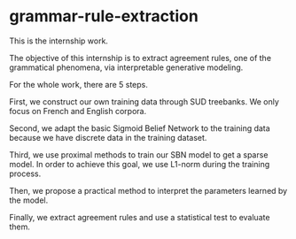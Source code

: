# grammar-rule-extraction

This is the internship work.

The objective of this internship is to extract agreement rules, one of the grammatical phenomena, via interpretable generative modeling.

For the whole work, there are 5 steps.

First, we construct our own training data through SUD treebanks. We only focus on French and English corpora.

Second, we adapt the basic Sigmoid Belief Network to the training data because we have discrete data in the training dataset.

Third, we use proximal methods to train our SBN model to get a sparse model. In order to achieve this goal, we use L1-norm during the training process.

Then, we propose a practical method to interpret the parameters learned by the model. 

Finally, we extract agreement rules and use a statistical test to evaluate them.

